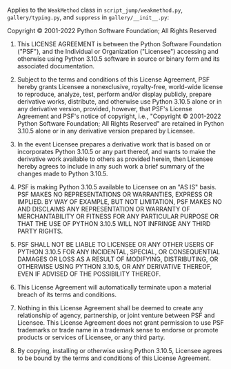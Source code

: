 Applies to the `WeakMethod` class in `script_jump/weakmethod.py`,
`gallery/typing.py`, and `suppress` in `gallery/__init__.py`:

Copyright © 2001-2022 Python Software Foundation; All Rights Reserved

1. This LICENSE AGREEMENT is between the Python Software Foundation ("PSF"), and
   the Individual or Organization ("Licensee") accessing and otherwise using Python
   3.10.5 software in source or binary form and its associated documentation.

2. Subject to the terms and conditions of this License Agreement, PSF hereby
   grants Licensee a nonexclusive, royalty-free, world-wide license to reproduce,
   analyze, test, perform and/or display publicly, prepare derivative works,
   distribute, and otherwise use Python 3.10.5 alone or in any derivative
   version, provided, however, that PSF's License Agreement and PSF's notice of
   copyright, i.e., "Copyright © 2001-2022 Python Software Foundation; All Rights
   Reserved" are retained in Python 3.10.5 alone or in any derivative version
   prepared by Licensee.

3. In the event Licensee prepares a derivative work that is based on or
   incorporates Python 3.10.5 or any part thereof, and wants to make the
   derivative work available to others as provided herein, then Licensee hereby
   agrees to include in any such work a brief summary of the changes made to Python
   3.10.5.

4. PSF is making Python 3.10.5 available to Licensee on an "AS IS" basis.
   PSF MAKES NO REPRESENTATIONS OR WARRANTIES, EXPRESS OR IMPLIED.  BY WAY OF
   EXAMPLE, BUT NOT LIMITATION, PSF MAKES NO AND DISCLAIMS ANY REPRESENTATION OR
   WARRANTY OF MERCHANTABILITY OR FITNESS FOR ANY PARTICULAR PURPOSE OR THAT THE
   USE OF PYTHON 3.10.5 WILL NOT INFRINGE ANY THIRD PARTY RIGHTS.

5. PSF SHALL NOT BE LIABLE TO LICENSEE OR ANY OTHER USERS OF PYTHON 3.10.5
   FOR ANY INCIDENTAL, SPECIAL, OR CONSEQUENTIAL DAMAGES OR LOSS AS A RESULT OF
   MODIFYING, DISTRIBUTING, OR OTHERWISE USING PYTHON 3.10.5, OR ANY DERIVATIVE
   THEREOF, EVEN IF ADVISED OF THE POSSIBILITY THEREOF.

6. This License Agreement will automatically terminate upon a material breach of
   its terms and conditions.

7. Nothing in this License Agreement shall be deemed to create any relationship
   of agency, partnership, or joint venture between PSF and Licensee.  This License
   Agreement does not grant permission to use PSF trademarks or trade name in a
   trademark sense to endorse or promote products or services of Licensee, or any
   third party.

8. By copying, installing or otherwise using Python 3.10.5, Licensee agrees
   to be bound by the terms and conditions of this License Agreement.
